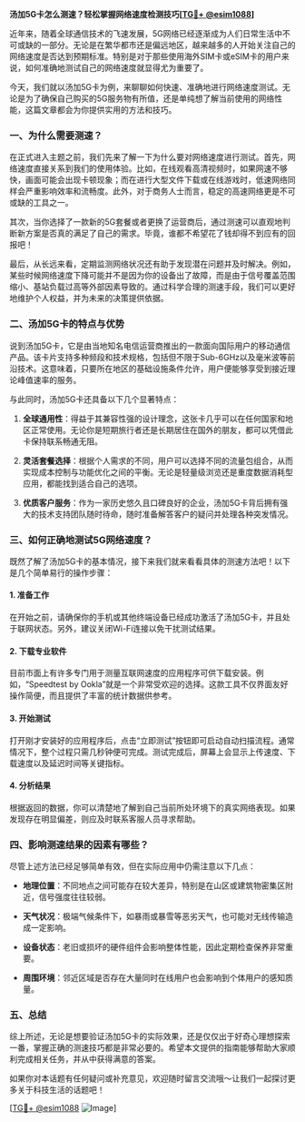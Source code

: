 **汤加5G卡怎么测速？轻松掌握网络速度检测技巧[[TG💪+ @esim1088](https://t.me/s/esim1088)]**

近年来，随着全球通信技术的飞速发展，5G网络已经逐渐成为人们日常生活中不可或缺的一部分。无论是在繁华都市还是偏远地区，越来越多的人开始关注自己的网络速度是否达到预期标准。特别是对于那些使用海外SIM卡或eSIM卡的用户来说，如何准确地测试自己的网络速度就显得尤为重要了。

今天，我们就以汤加5G卡为例，来聊聊如何快速、准确地进行网络速度测试。无论是为了确保自己购买的5G服务物有所值，还是单纯想了解当前使用的网络性能，这篇文章都会为你提供实用的方法和技巧。

### 一、为什么需要测速？

在正式进入主题之前，我们先来了解一下为什么要对网络速度进行测试。首先，网络速度直接关系到我们的使用体验。比如，在线观看高清视频时，如果网速不够快，画面可能会出现卡顿现象；而在进行大型文件下载或在线游戏时，低速网络同样会严重影响效率和流畅度。此外，对于商务人士而言，稳定的高速网络更是不可或缺的工具之一。

其次，当你选择了一款新的5G套餐或者更换了运营商后，通过测速可以直观地判断新方案是否真的满足了自己的需求。毕竟，谁都不希望花了钱却得不到应有的回报吧！

最后，从长远来看，定期监测网络状况还有助于发现潜在问题并及时解决。例如，某些时候网络速度下降可能并不是因为你的设备出了故障，而是由于信号覆盖范围缩小、基站负载过高等外部因素导致的。通过科学合理的测速手段，我们可以更好地维护个人权益，并为未来的决策提供依据。

### 二、汤加5G卡的特点与优势

说到汤加5G卡，它是由当地知名电信运营商推出的一款面向国际用户的移动通信产品。该卡片支持多种频段和技术规格，包括但不限于Sub-6GHz以及毫米波等前沿技术。这意味着，只要所在地区的基础设施条件允许，用户便能够享受到接近理论峰值速率的服务。

与此同时，汤加5G卡还具备以下几个显著特点：

1. **全球通用性**：得益于其兼容性强的设计理念，这张卡几乎可以在任何国家和地区正常使用。无论你是短期旅行者还是长期居住在国外的朋友，都可以凭借此卡保持联系畅通无阻。
   
2. **灵活套餐选择**：根据个人需求的不同，用户可以选择不同的流量包组合，从而实现成本控制与功能优化之间的平衡。无论是轻量级浏览还是重度数据消耗型应用，都能找到适合自己的选项。
   
3. **优质客户服务**：作为一家历史悠久且口碑良好的企业，汤加5G卡背后拥有强大的技术支持团队随时待命，随时准备解答客户的疑问并处理各种突发情况。

### 三、如何正确地测试5G网络速度？

既然了解了汤加5G卡的基本情况，接下来我们就来看看具体的测速方法吧！以下是几个简单易行的操作步骤：

#### 1. 准备工作
在开始之前，请确保你的手机或其他终端设备已经成功激活了汤加5G卡，并且处于联网状态。另外，建议关闭Wi-Fi连接以免干扰测试结果。

#### 2. 下载专业软件
目前市面上有许多专门用于测量互联网速度的应用程序可供下载安装。例如，“Speedtest by Ookla”就是一个非常受欢迎的选择。这款工具不仅界面友好操作简便，而且提供了丰富的统计数据供参考。

#### 3. 开始测试
打开刚才安装好的应用程序后，点击“立即测试”按钮即可启动自动扫描流程。通常情况下，整个过程只需几秒钟便可完成。测试完成后，屏幕上会显示上传速度、下载速度以及延迟时间等关键指标。

#### 4. 分析结果
根据返回的数据，你可以清楚地了解到自己当前所处环境下的真实网络表现。如果发现存在明显偏差，则应及时联系客服人员寻求帮助。

### 四、影响测速结果的因素有哪些？

尽管上述方法已经足够简单有效，但在实际应用中仍需注意以下几点：

- **地理位置**：不同地点之间可能存在较大差异，特别是在山区或建筑物密集区附近，信号强度往往较弱。
  
- **天气状况**：极端气候条件下，如暴雨或暴雪等恶劣天气，也可能对无线传输造成一定影响。
  
- **设备状态**：老旧或损坏的硬件组件会影响整体性能，因此定期检查保养非常重要。
  
- **周围环境**：邻近区域是否存在大量同时在线用户也会影响到个体用户的感知质量。

### 五、总结

综上所述，无论是想要验证汤加5G卡的实际效果，还是仅仅出于好奇心理想探索一番，掌握正确的测速技巧都是非常必要的。希望本文提供的指南能够帮助大家顺利完成相关任务，并从中获得满意的答案。

如果你对本话题有任何疑问或补充意见，欢迎随时留言交流哦～让我们一起探讨更多关于科技生活的话题吧！

[[TG💪+ @esim1088](https://t.me/s/esim1088) ![Image](https://i.postimg.cc/4NQfJmqS/Snipaste-2025-05-13-00-14-12.png)]